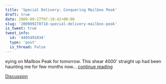 ```yaml
---
title: 'Special Delivery: Conquering Mailbox Peak'
draft: true
date: 2009-09-27T07:18:42+00:00
slug: '200909270718-special-delivery-mailbox-peak'
is_tweet: true
tweet_info:
  id: '4405491034'
  type: 'post'
  is_thread: False
---
```




eying on Mailbox Peak for tomorrow. This shear 4000' straight up had been haunting me for few months now... [continue reading](urls[0])

[Discussion](https://x.com/sytelus/status/4405491034)

